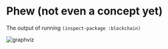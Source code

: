# Phew (not even a concept yet)

The output of running `(inspect-package :blockchain)`

![graphviz](https://github.com/user-attachments/assets/e81b7495-b934-42da-aae1-13654dd3daba)
